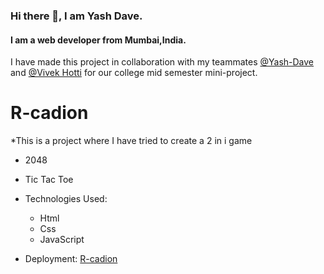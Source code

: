 ### Hi there 👋, I am Yash Dave.
#### I am a web developer from Mumbai,India.

I have made this project in collaboration with my teammates [@Yash-Dave](https://github.com/Yash-Dave) and [@Vivek Hotti](https://github.com/Vivek-Hotti) for our college mid semester mini-project.

# R-cadion
*This is a project where I have tried to create a 2 in i game 
- 2048
- Tic Tac Toe

- Technologies Used:
  - Html
  - Css
  - JavaScript
 
- Deployment:  [R-cadion](https://yash-dave.github.io/Rcadion.github.io/)



